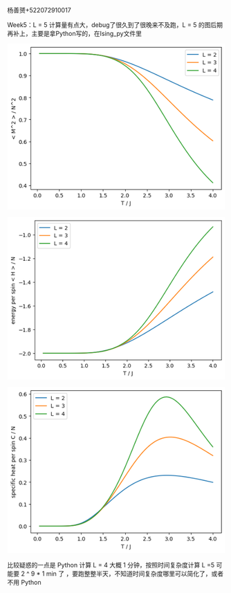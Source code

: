 杨善赟+522072910017

Week5：L = 5 计算量有点大，debug了很久到了很晚来不及跑，L = 5 的图后期再补上，主要是拿Python写的，在Ising_py文件里

![image](https://github.com/Shanyun04/CP_ShanyunYang/blob/main/M%5E2%20per%20spin%5E2.png?raw=true)

![image](https://github.com/Shanyun04/CP_ShanyunYang/blob/main/energy%20per%20spin.png?raw=true)

![image](https://github.com/Shanyun04/CP_ShanyunYang/blob/main/C%20per%20spin.png?raw=true)

比较疑惑的一点是 Python 计算 L = 4 大概 1 分钟，按照时间复杂度计算 L =5 可能要 2 ^ 9 * 1 min 了 ，要跑整整半天，不知道时间复杂度哪里可以简化了，或者不用 Python
